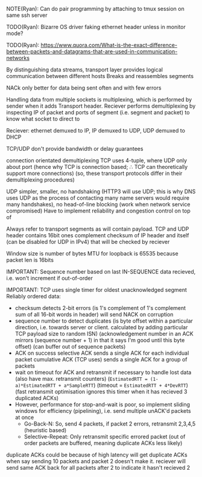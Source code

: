 <!-- SPDX-License-Identifier: zlib-acknowledgement -->

NOTE(Ryan): Can do pair programming by attaching to tmux session on same ssh server

TODO(Ryan): Bizarre OS driver faking ethernet header unless in monitor mode?

TODO(Ryan): https://www.quora.com/What-is-the-exact-difference-between-packets-and-datagrams-that-are-used-in-communication-networks

By distinguishing data streams, transport layer provides logical communication between different hosts
Breaks and reassembles segments

NACk only better for data being sent often and with few errors

Handling data from multiple sockets is multiplexing, which is performed by sender 
when it adds Transport header.
Reciever performs demultiplexing by inspecting IP of packet and ports of segment 
(i.e. segment and packet) to know what socket to direct to

Reciever: ethernet demuxed to IP, IP demuxed to UDP, UDP demuxed to DHCP

TCP/UDP don't provide bandwidth or delay guarantees

connection orientated demultiplexing TCP uses 4-tuple, where UDP only about port 
(hence why TCP is connection based; ∴ TCP can theoretically support more connections)
(so, these transport protocols differ in their demultiplexing procedures)

UDP simpler, smaller, no handshaking (HTTP3 will use UDP; this is why DNS uses UDP as the process of contacting many name servers would require many handshakes), 
no head-of-line blocking (work when network service compromised)
Have to implement reliability and congestion control on top of

Always refer to transport segments as will contain payload. 
TCP and UDP header contains 16bit ones complement checksum of IP header and itself (can be disabled for UDP in IPv4) that will be checked by reciever

Window size is number of bytes
MTU for loopback is 65535 because packet len is 16bits

IMPORTANT: Sequence number based on last IN-SEQUENCE data recieved, i.e. won't increment if out-of-order

IMPORTANT: TCP uses single timer for oldest unacknowledged segment
Reliably ordered data:
* checksum detects 2-bit errors (is 1's complement of 1's complement sum of all 16-bit words in header) 
will send NACK on corruption
* sequence number to detect duplicates 
(is byte offset within a particular direction, i.e. towards server or client. calculated by adding particular TCP payload size to random ISN)
(acknowledgement number in an ACK mirrors (sequence number + 1)  in that it says I'm good until this byte offset)
(can buffer out of sequence packets)
* ACK on success
selective ACK sends a single ACK for each individual packet 
cumulative ACK (TCP uses) sends a single ACK for a group of packets
* wait on timeout for ACK and retransmit if necessary to handle lost data (also have max. retransmit counters)
(`EstimatedRTT = (1- a)*EstimatedRTT + a*SampleRTT`)
(timeout = `EstimatedRTT + 4*DevRTT`)
(fast retransmit optimisation ignores this timer when it has recieved 3 duplicated ACKs)
* However, performance for stop-and-wait is poor, so implement sliding windows for efficiency 
(pipelining), i.e. send multiple unACK'd packets at once
  - Go-Back-N: So, send 4 packets, if packet 2 errors, retransmit 2,3,4,5 (heuristic based)
  - Selective-Repeat: Only retransmit specific errored packet (out of order packets are buffered, meaning duplicate ACKs less likely)

duplicate ACKs could be because of high latency
will get duplicate ACKs when say sending 10 packets and packet 2 doesn't make it. 
reciever will send same ACK back for all packets after 2 to indicate it hasn't recieved 2
